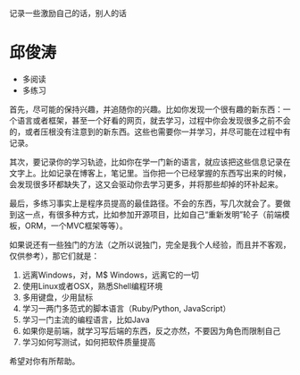 记录一些激励自己的话，别人的话

# 邱俊涛
- 多阅读
- 多练习

首先，尽可能的保持兴趣，并追随你的兴趣。比如你发现一个很有趣的新东西：一个语言或者框架，甚至一个好看的网页，就去学习，过程中你会发现很多之前不会的，或者压根没有注意到的新东西。这些也需要你一并学习，并尽可能在过程中有记录。

其次，要记录你的学习轨迹，比如你在学一门新的语言，就应该把这些信息记录在文字上。比如记录在博客上，笔记里。当你把一个已经掌握的东西写出来的时候，会发现很多环都缺失了，这又会驱动你去学习更多，并将那些却掉的环补起来。

最后，多练习事实上是程序员提高的最佳路径。不会的东西，写几次就会了。要做到这一点，有很多种方式，比如参加开源项目，比如自己“重新发明”轮子（前端模板，ORM，一个MVC框架等等）。

如果说还有一些独门的方法（之所以说独门，完全是我个人经验，而且并不客观，仅供参考），那它们就是：

1. 远离Windows，对，M$ Windows，远离它的一切
2. 使用Linux或者OSX，熟悉Shell编程环境
3. 多用键盘，少用鼠标
4. 学习一两门多范式的脚本语言（Ruby/Python, JavaScript）
5. 学习一门主流的编程语言，比如Java
6. 如果你是前端，就学习写后端的东西，反之亦然，不要因为角色而限制自己
7. 学习如何写测试，如何把软件质量提高

希望对你有所帮助。
